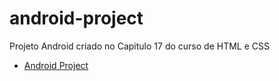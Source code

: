 # android-project
Projeto Android criado no Capitulo 17 do curso de HTML e CSS

- [Android Project](https://nathcss.github.io/android-project/)

